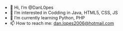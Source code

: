 - 👋 Hi, I’m @DanL0pes
- 👀 I’m interested in Codding in Java, HTML5, CSS, JS
- 🌱 I’m currently learning Python, PHP
- 📫 How to reach me: dan.lopes2006@hotmail.com

<!---
DanL0pes/DanL0pes is a ✨ special ✨ repository because its `README.md` (this file) appears on your GitHub profile.
You can click the Preview link to take a look at your changes.
--->
